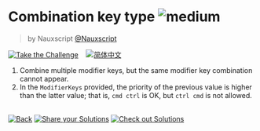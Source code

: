 <!--info-header-start--><h1>Combination key type <img src="https://img.shields.io/badge/-medium-d9901a" alt="medium"/> </h1><blockquote><p>by Nauxscript <a href="https://github.com/Nauxscript" target="_blank">@Nauxscript</a></p></blockquote><p><a href="https://tsch.js.org/21106/play" target="_blank"><img src="https://img.shields.io/badge/-Take%20the%20Challenge-3178c6?logo=typescript&logoColor=white" alt="Take the Challenge"/></a> &nbsp;&nbsp;&nbsp;<a href="./README.zh-CN.md" target="_blank"><img src="https://img.shields.io/badge/-%E7%AE%80%E4%BD%93%E4%B8%AD%E6%96%87-gray" alt="简体中文"/></a> </p><!--info-header-end-->

1. Combine multiple modifier keys, but the same modifier key combination cannot appear.
2. In the `ModifierKeys` provided, the priority of the previous value is higher than the latter value; that is, `cmd ctrl` is OK, but `ctrl cmd` is not allowed.


<!--info-footer-start--><br><a href="../../README.md" target="_blank"><img src="https://img.shields.io/badge/-Back-grey" alt="Back"/></a> <a href="https://tsch.js.org/21106/answer" target="_blank"><img src="https://img.shields.io/badge/-Share%20your%20Solutions-teal" alt="Share your Solutions"/></a> <a href="https://tsch.js.org/21106/solutions" target="_blank"><img src="https://img.shields.io/badge/-Check%20out%20Solutions-de5a77?logo=awesome-lists&logoColor=white" alt="Check out Solutions"/></a> <!--info-footer-end-->
